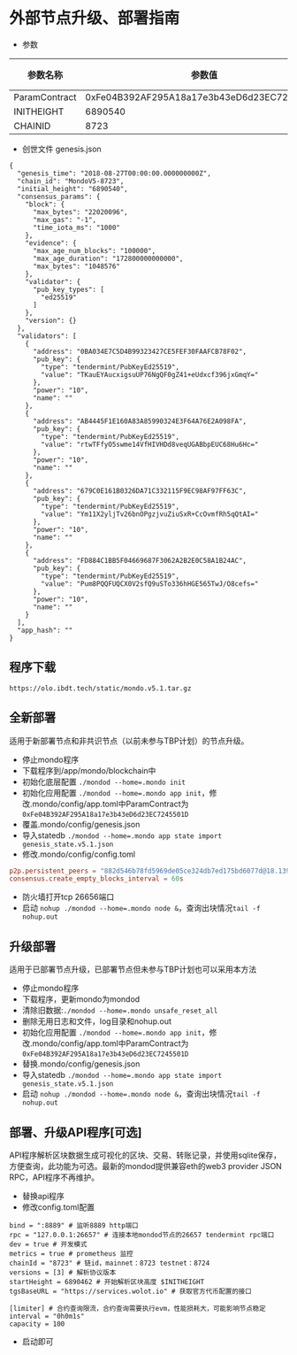 # 外部节点升级、部署指南

- 参数

|    参数名称    |                   参数值                    | 备注 |
| ------------- | ------------------------------------------ | ---- |
| ParamContract | 0xFe04B392AF295A18a17e3b43eD6d23EC7245501D |      |
| INITHEIGHT    | 6890540                                        |      |
| CHAINID       | 8723                                       |      |

- 创世文件 genesis.json
```
{
  "genesis_time": "2018-08-27T00:00:00.000000000Z",
  "chain_id": "MondoV5-8723",
  "initial_height": "6890540",
  "consensus_params": {
    "block": {
      "max_bytes": "22020096",
      "max_gas": "-1",
      "time_iota_ms": "1000"
    },
    "evidence": {
      "max_age_num_blocks": "100000",
      "max_age_duration": "172800000000000",
      "max_bytes": "1048576"
    },
    "validator": {
      "pub_key_types": [
        "ed25519"
      ]
    },
    "version": {}
  },
  "validators": [
    {
      "address": "0BA034E7C5D4B99323427CE5FEF30FAAFCB78F02",
      "pub_key": {
        "type": "tendermint/PubKeyEd25519",
        "value": "TKauEYAucxigsuUP76NgQF0gZ41+eUdxcf396jxGmqY="
      },
      "power": "10",
      "name": ""
    },
    {
      "address": "AB4445F1E160A83A85990324E3F64A76E2A098FA",
      "pub_key": {
        "type": "tendermint/PubKeyEd25519",
        "value": "rtwTFfyO5swme14VfHIVHDd8veqUGABbpEUC68Hu6Hc="
      },
      "power": "10",
      "name": ""
    },
    {
      "address": "679C0E161B0326DA71C332115F9EC98AF97FF63C",
      "pub_key": {
        "type": "tendermint/PubKeyEd25519",
        "value": "Ym11X2yljTv26bnOPgzjvuZiuSxR+CcOvmfRh5qQtAI="
      },
      "power": "10",
      "name": ""
    },
    {
      "address": "FD884C1BB5F04669687F3062A2B2E0C58A1B24AC",
      "pub_key": {
        "type": "tendermint/PubKeyEd25519",
        "value": "Pum8PQQFUQCX0V2sfQ9uSTo336hHGE565TwJ/O8cefs="
      },
      "power": "10",
      "name": ""
    }
  ],
  "app_hash": ""
}
```

## 程序下载
`https://olo.ibdt.tech/static/mondo.v5.1.tar.gz`

## 全新部署
适用于新部署节点和非共识节点（以前未参与TBP计划）的节点升级。
- 停止mondo程序
- 下载程序到/app/mondo/blockchain中
- 初始化底层配置 `./mondod --home=.mondo init`
- 初始化应用配置 `./mondod --home=.mondo app init`，修改.mondo/config/app.toml中ParamContract为`0xFe04B392AF295A18a17e3b43eD6d23EC7245501D`
- 覆盖.mondo/config/genesis.json
- 导入statedb `./mondod --home=.mondo app state import genesis_state.v5.1.json`
- 修改.mondo/config/config.toml
```toml
p2p.persistent_peers = "882d546b78fd5969de05ce324db7ed175bd6077d@18.139.250.111:26656,5d4a27ddd0e47f3814543c38048758d62a03931f@18.140.180.203:26656,24984b84b6e07f8eb1b8d207a146b1220ba229c1@13.228.188.50:26656,9c7b698a22c4652d7a277e54a22d53f261bc76cf@18.138.87.101:26656"
consensus.create_empty_blocks_interval = 60s
```
- 防火墙打开tcp 26656端口
- 启动 `nohup ./mondod --home=.mondo node &`，查询出块情况`tail -f nohup.out`

## 升级部署
适用于已部署节点升级，已部署节点但未参与TBP计划也可以采用本方法
- 停止mondo程序
- 下载程序，更新mondo为mondod
- 清除旧数据:`./mondod --home=.mondo unsafe_reset_all`
- 删除无用日志和文件，log目录和nohup.out
- 初始化应用配置 `./mondod --home=.mondo app init`，修改.mondo/config/app.toml中ParamContract为`0xFe04B392AF295A18a17e3b43eD6d23EC7245501D`
- 替换.mondo/config/genesis.json
- 导入statedb `./mondod --home=.mondo app state import genesis_state.v5.1.json`
- 启动 `nohup ./mondod --home=.mondo node &`，查询出块情况`tail -f nohup.out`

## 部署、升级API程序[可选]
API程序解析区块数据生成可视化的区块、交易、转账记录，并使用sqlite保存，方便查询，此功能为可选。最新的mondod提供兼容eth的web3 provider JSON RPC，API程序不再维护。

- 替换api程序 
- 修改config.toml配置

```
bind = ":8889" # 监听8889 http端口
rpc = "127.0.0.1:26657" # 连接本地mondod节点的26657 tendermint rpc端口
dev = true # 开发模式
metrics = true # prometheus 监控
chainId = "8723" # 链id，mainnet：8723 testnet：8724
versions = [3] # 解析协议版本
startHeight = 6890462 # 开始解析区块高度 $INITHEIGHT
tgsBaseURL = "https://services.wolot.io" # 获取官方代币配置的接口

[limiter] # 合约查询限流，合约查询需要执行evm，性能损耗大，可能影响节点稳定
interval = "0h0m1s"
capacity = 100
```

- 启动即可


